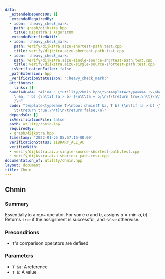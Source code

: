 ```yaml
---
data:
  _extendedDependsOn: []
  _extendedRequiredBy:
  - icon: ':heavy_check_mark:'
    path: graph/dijkstra.hpp
    title: Dijkstra's Algorithm
  _extendedVerifiedWith:
  - icon: ':heavy_check_mark:'
    path: verify/dijkstra.aizu-shortest-path.test.cpp
    title: verify/dijkstra.aizu-shortest-path.test.cpp
  - icon: ':heavy_check_mark:'
    path: verify/dijkstra.aizu-single-source-shortest-path.test.cpp
    title: verify/dijkstra.aizu-single-source-shortest-path.test.cpp
  _isVerificationFailed: false
  _pathExtension: hpp
  _verificationStatusIcon: ':heavy_check_mark:'
  attributes:
    links: []
  bundledCode: "#line 1 \"utility/chmin.hpp\"\ntemplate<typename T>\nbool chmin(T\
    \ &a, T b) {\n\tif (a > b) {\n\t\ta = b;\n\t\treturn true;\n\t}\n\treturn false;\n\
    }\n"
  code: "template<typename T>\nbool chmin(T &a, T b) {\n\tif (a > b) {\n\t\ta = b;\n\
    \t\treturn true;\n\t}\n\treturn false;\n}"
  dependsOn: []
  isVerificationFile: false
  path: utility/chmin.hpp
  requiredBy:
  - graph/dijkstra.hpp
  timestamp: '2022-01-26 05:57:15-08:00'
  verificationStatus: LIBRARY_ALL_AC
  verifiedWith:
  - verify/dijkstra.aizu-single-source-shortest-path.test.cpp
  - verify/dijkstra.aizu-shortest-path.test.cpp
documentation_of: utility/chmin.hpp
layout: document
title: Chmin
---
```


## Chmin

### Summary

Essentially to a `min=` operator. For some $a$ and $b$, assigns $a = \min(a, b)$. Returns `true` if the assignment is successful, and `false` otherwise. 

### Preconditions

- `T`'s comparison operators are defined

### Parameters
- `T &a`: A reference
- `T b`: A value